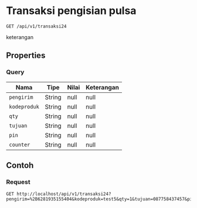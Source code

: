 # Transaksi pengisian pulsa
```http
GET /api/v1/transaksi24
```
keterangan
## Properties
### Query
Nama | Tipe | Nilai | Keterangan
--- | --- | --- | ---
<code>pengirim</code> | String | null | null
<code>kodeproduk</code> | String | null | null
<code>qty</code> | String | null | null
<code>tujuan</code> | String | null | null
<code>pin</code> | String | null | null
<code>counter</code> | String | null | null
## Contoh
### Request
```http
GET http://localhost/api/v1/transaksi24?pengirim=%2B6281935155404&kodeproduk=test5&qty=1&tujuan=087758437457&pin=1234&counter=1


```
